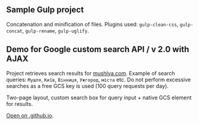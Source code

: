 ## Sample Gulp project

Concatenation and minification of files.
Plugins used: `gulp-clean-css`, `gulp-concat`, `gulp-rename`, `gulp-uglify`.

## Demo for Google custom search API / v 2.0 with AJAX

Project retrieves search results for [mushlya.com](https://mushlya.com).
Example of search queries: `Мушля`, `Київ`, `Вінниця`, `Ужгород`, `міста` etc.
Do not perform excessive searches as a free GCS key is used (100 query requests per day).

Two-page layout, custom search box for query input + native GCS element for results.

[Open on .github.io](https://nata25.github.io/JS_18_gcs-API/).
